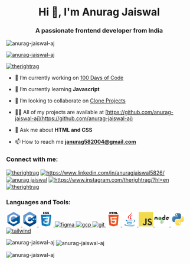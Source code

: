 <h1 align="center">Hi 👋, I'm Anurag Jaiswal</h1>
<h3 align="center">A passionate frontend developer from India</h3>

<p align="left"> <img src="https://komarev.com/ghpvc/?username=anurag-jaiswal-aj&label=Profile%20views&color=0e75b6&style=flat" alt="anurag-jaiswal-aj" /> </p>

<p align="left"> <a href="https://github.com/ryo-ma/github-profile-trophy"><img src="https://github-profile-trophy.vercel.app/?username=anurag-jaiswal-aj" alt="anurag-jaiswal-aj" /></a> </p>

<p align="left"> <a href="https://twitter.com/therightrag" target="blank"><img src="https://img.shields.io/twitter/follow/therightrag?logo=twitter&style=for-the-badge" alt="therightrag" /></a> </p>

- 🔭 I’m currently working on [100 Days of Code](https://github.com/anurag-jaiswal-aj/100DaysOfCode)

- 🌱 I’m currently learning **Javascript**

- 👯 I’m looking to collaborate on [Clone Projects](https://github.com/anurag-jaiswal-aj/Netflix-Clone)

- 👨‍💻 All of my projects are available at [https://github.com/anurag-jaiswal-aj](https://github.com/anurag-jaiswal-aj)

- 💬 Ask me about **HTML and CSS**

- 📫 How to reach me **janurag582004@gmail.com**

<h3 align="left">Connect with me:</h3>
<p align="left">
<a href="https://twitter.com/therightrag" target="blank"><img align="center" src="https://raw.githubusercontent.com/rahuldkjain/github-profile-readme-generator/master/src/images/icons/Social/twitter.svg" alt="therightrag" height="30" width="40" /></a>
<a href="https://linkedin.com/in/https://www.linkedin.com/in/anuragjaiswal5826/" target="blank"><img align="center" src="https://raw.githubusercontent.com/rahuldkjain/github-profile-readme-generator/master/src/images/icons/Social/linked-in-alt.svg" alt="https://www.linkedin.com/in/anuragjaiswal5826/" height="30" width="40" /></a>
<a href="https://fb.com/anurag jaiswal" target="blank"><img align="center" src="https://raw.githubusercontent.com/rahuldkjain/github-profile-readme-generator/master/src/images/icons/Social/facebook.svg" alt="anurag jaiswal" height="30" width="40" /></a>
<a href="https://www.instagram.com/therightrag/?hl=en" target="blank"><img align="center" src="https://raw.githubusercontent.com/rahuldkjain/github-profile-readme-generator/master/src/images/icons/Social/instagram.svg" alt="https://www.instagram.com/therightrag/?hl=en" height="30" width="40" /></a>
<a href="https://www.leetcode.com/therightrag" target="blank"><img align="center" src="https://raw.githubusercontent.com/rahuldkjain/github-profile-readme-generator/master/src/images/icons/Social/leet-code.svg" alt="therightrag" height="30" width="40" /></a>
</p>

<h3 align="left">Languages and Tools:</h3>
<p align="left"> </a> <a href="https://www.cprogramming.com/" target="_blank" rel="noreferrer"> <img src="https://raw.githubusercontent.com/devicons/devicon/master/icons/c/c-original.svg" alt="c" width="40" height="40"/> </a> <a href="https://www.w3schools.com/cpp/" target="_blank" rel="noreferrer"> <img src="https://raw.githubusercontent.com/devicons/devicon/master/icons/cplusplus/cplusplus-original.svg" alt="cplusplus" width="40" height="40"/> </a> <a href="https://www.w3schools.com/css/" target="_blank" rel="noreferrer"> <img src="https://raw.githubusercontent.com/devicons/devicon/master/icons/css3/css3-original-wordmark.svg" alt="css3" width="40" height="40"/> </a> <a href="https://www.figma.com/" target="_blank" rel="noreferrer"> <img src="https://www.vectorlogo.zone/logos/figma/figma-icon.svg" alt="figma" width="40" height="40"/> </a> <a href="https://cloud.google.com" target="_blank" rel="noreferrer"> <img src="https://www.vectorlogo.zone/logos/google_cloud/google_cloud-icon.svg" alt="gcp" width="40" height="40"/> </a> <a href="https://git-scm.com/" target="_blank" rel="noreferrer"> <img src="https://www.vectorlogo.zone/logos/git-scm/git-scm-icon.svg" alt="git" width="40" height="40"/> </a> <a href="https://www.w3.org/html/" target="_blank" rel="noreferrer"> <img src="https://raw.githubusercontent.com/devicons/devicon/master/icons/html5/html5-original-wordmark.svg" alt="html5" width="40" height="40"/> </a> <a href="https://www.java.com" target="_blank" rel="noreferrer"> <img src="https://raw.githubusercontent.com/devicons/devicon/master/icons/java/java-original.svg" alt="java" width="40" height="40"/> </a> <a href="https://developer.mozilla.org/en-US/docs/Web/JavaScript" target="_blank" rel="noreferrer"> <img src="https://raw.githubusercontent.com/devicons/devicon/master/icons/javascript/javascript-original.svg" alt="javascript" width="40" height="40"/> </a> <a href="https://nodejs.org" target="_blank" rel="noreferrer"> <img src="https://raw.githubusercontent.com/devicons/devicon/master/icons/nodejs/nodejs-original-wordmark.svg" alt="nodejs" width="40" height="40"/> </a> <a href="https://www.python.org" target="_blank" rel="noreferrer"> <img src="https://raw.githubusercontent.com/devicons/devicon/master/icons/python/python-original.svg" alt="python" width="40" height="40"/> </a> <a href="https://tailwindcss.com/" target="_blank" rel="noreferrer"> <img src="https://www.vectorlogo.zone/logos/tailwindcss/tailwindcss-icon.svg" alt="tailwind" width="40" height="40"/> </a> </p>

<p><img align="left" src="https://github-readme-stats.vercel.app/api/top-langs?username=anurag-jaiswal-aj&show_icons=true&locale=en&layout=compact" alt="anurag-jaiswal-aj" /></p>

<p>&nbsp;<img align="center" src="https://github-readme-stats.vercel.app/api?username=anurag-jaiswal-aj&show_icons=true&locale=en" alt="anurag-jaiswal-aj" /></p>

<p><img align="center" src="https://github-readme-streak-stats.herokuapp.com/?user=anurag-jaiswal-aj&" alt="anurag-jaiswal-aj" /></p>
